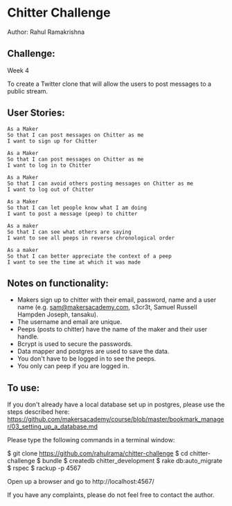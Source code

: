Chitter Challenge
=================

Author: Rahul Ramakrishna

Challenge:
---------
Week 4

To create a Twitter clone that will allow the users to post messages to a public stream.

User Stories:
------------

```
As a Maker
So that I can post messages on Chitter as me
I want to sign up for Chitter

As a Maker
So that I can post messages on Chitter as me
I want to log in to Chitter

As a Maker
So that I can avoid others posting messages on Chitter as me
I want to log out of Chitter

As a Maker
So that I can let people know what I am doing  
I want to post a message (peep) to chitter

As a maker
So that I can see what others are saying  
I want to see all peeps in reverse chronological order

As a maker
So that I can better appreciate the context of a peep
I want to see the time at which it was made
```

Notes on functionality:
----------------------

* Makers sign up to chitter with their email, password, name and a user name (e.g. sam@makersacademy.com, s3cr3t, Samuel Russell Hampden Joseph, tansaku).
* The username and email are unique.
* Peeps (posts to chitter) have the name of the maker and their user handle.
* Bcrypt is used to secure the passwords.
* Data mapper and postgres are used to save the data.
* You don't have to be logged in to see the peeps.
* You only can peep if you are logged in.

To use:
------

If you don't already have a local database set up in postgres, please use the steps described here:
https://github.com/makersacademy/course/blob/master/bookmark_manager/03_setting_up_a_database.md

Please type the following commands in a terminal window:

$ git clone https://github.com/rahulrama/chitter-challenge
$ cd chitter-challenge
$ bundle
$ createdb chitter_development
$ rake db:auto_migrate
$ rspec
$ rackup -p 4567

Open up a browser and go to http://localhost:4567/

If you have any complaints, please do not feel free to contact the author.

